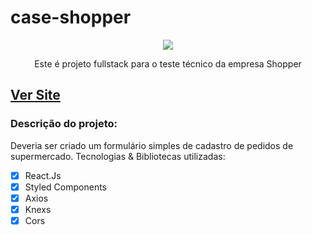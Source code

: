 # case-shopper
<p align="center" >
<img src="https://user-images.githubusercontent.com/102835599/195134931-c8aebb2d-7dc9-4d65-b952-c25fd4425a9b.png"/></p>
<p align="center">Este é projeto fullstack para o teste técnico da empresa Shopper</p>

## [Ver Site](https://case-shopper-mayara.surge.sh/)

### Descrição do projeto:
  Deveria ser criado um formulário simples de cadastro de pedidos de supermercado.
Tecnologias & Bibliotecas utilizadas:
<br>
- [x] React.Js
- [x] Styled Components
- [x] Axios
- [x] Knexs
- [x] Cors
